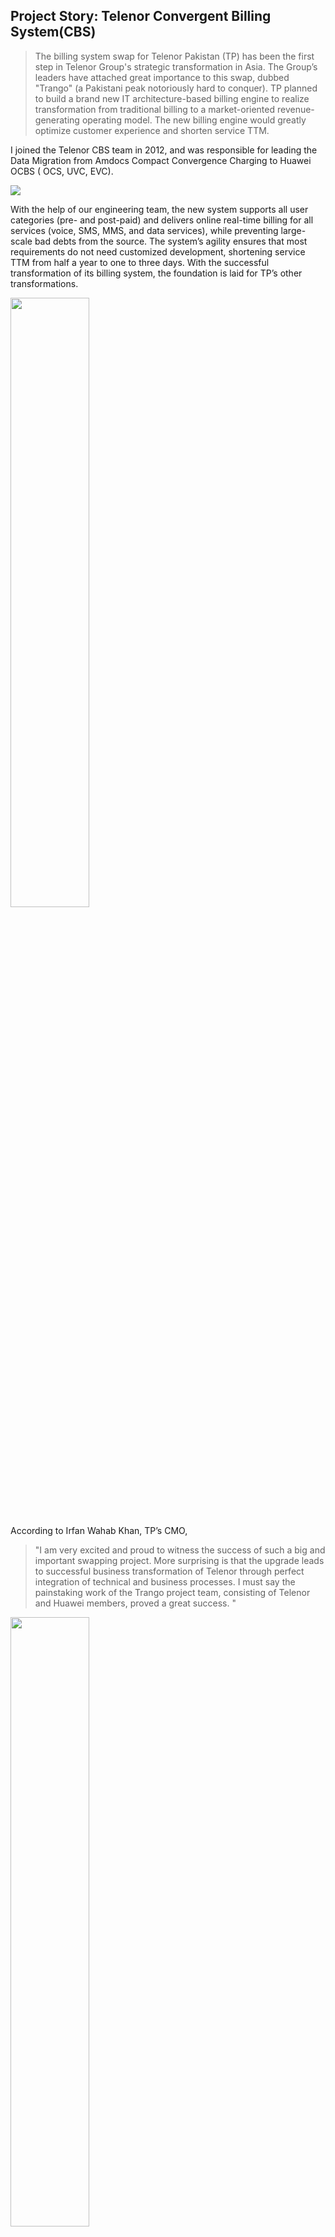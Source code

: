 ## Project Story: Telenor Convergent Billing System(CBS)
>The billing system swap for Telenor Pakistan (TP) has been the first step in Telenor Group's strategic transformation in Asia. The Group’s leaders have attached great importance to this swap, dubbed "Trango" (a Pakistani peak notoriously hard to conquer). TP planned to build a brand new IT architecture-based billing engine to realize transformation from traditional billing to a market-oriented revenue-generating operating model. The new billing engine would greatly optimize customer experience and shorten service TTM.


I joined the Telenor CBS team in 2012, and was responsible for leading the Data Migration from Amdocs Compact Convergence Charging to Huawei OCBS ( OCS, UVC, EVC). <br>

<img src="https://user-images.githubusercontent.com/79688638/199168925-dfecc755-54b8-4216-ac16-2c8da8dabc46.jpg">


  
  With the help of our engineering team, the new system supports all user categories (pre- and post-paid) and delivers online real-time billing for all services (voice, SMS, MMS, and data services), while preventing large-scale bad debts from the source. The system’s agility ensures that most requirements do not need customized development, shortening service TTM from half a year to one to three days. With the successful transformation of its billing system, the foundation is laid for TP’s other transformations.<br>

 <img src="https://user-images.githubusercontent.com/79688638/199349819-5fb489dc-0aa2-4d14-bf3f-624a13648389.jpg" width="50%" height="50%">
    

According to Irfan Wahab Khan, TP’s CMO,
>"I am very excited and proud to witness the success of such a big and important swapping project. More surprising is that the upgrade leads to successful business transformation of Telenor through perfect integration of technical and business processes. I must say the painstaking work of the Trango project team, consisting of Telenor and Huawei members, proved a great success. "


        
 <img src="https://user-images.githubusercontent.com/79688638/199169090-a0c1c604-367d-4570-951f-655e6fa0d155.jpg" width="50%" height="50%">
